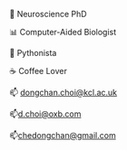 🧠 Neuroscience PhD

📊 Computer-Aided Biologist

🐍 Pythonista

☕ Coffee Lover

📫 dongchan.choi@kcl.ac.uk

📫d.choi@oxb.com

📫chedongchan@gmail.com

<!--
**chedongchan/chedongchan** is a ✨ _special_ ✨ repository because its `README.md` (this file) appears on your GitHub profile.

Here are some ideas to get you started:

- 🔭 I’m currently working on ...
- 🌱 I’m currently learning ...
- 👯 I’m looking to collaborate on ...
- 🤔 I’m looking for help with ...
- 💬 Ask me about ...
- 📫 How to reach me: ...
- 😄 Pronouns: ...
- ⚡ Fun fact: ...
-->

